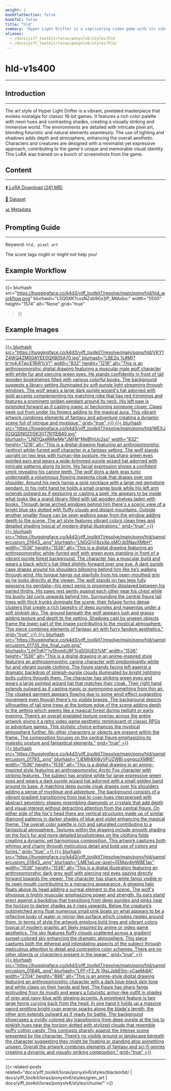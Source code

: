 ```yaml
---
weight: 1
bookFlatSection: false
bookToC: false
title: "hld"
summary: "Hyper Light Drifter is a captivating video game with its vibrant, pixel art style that blends retro aesthetics with modern design elements. This LoRA was trained on a bunch of screenshots from the game."
aliases:
  - /docs/yiff_toolkit/loras/ponyxlv6/styles/hld
  - /docs/yiff_toolkit/loras/ponyxlv6/styles/hld/
---
```


<!--markdownlint-disable MD025 MD033 MD034 -->

# hld-v1s400

---

## Introduction

---

The art style of Hyper Light Drifter is a vibrant, pixelated masterpiece that evokes nostalgia for classic 16-bit games. It features a rich color palette with neon hues and contrasting shades, creating a visually striking and immersive world. The environments are detailed with intricate pixel art, blending futuristic and natural elements seamlessly. The use of lighting and shadows adds depth and atmosphere, enhancing the overall aesthetic. Characters and creatures are designed with a minimalist yet expressive approach, contributing to the game's unique and memorable visual identity. This LoRA was trained on a bunch of screenshots from the game.

## Content

---

[⬇️ LoRA Download (241 MB)](https://huggingface.co/k4d3/yiff_toolkit7/resolve/main/pony/hld/hld-v1e400.safetensors)

[📐 Dataset](https://huggingface.co/datasets/k4d3/hld)

[📊 Metadata](https://huggingface.co/k4d3/yiff_toolkit7/resolve/main/pony/hld/hld-v1e400.json)

## Prompting Guide

---

Keyword: `hld, pixel art`

The score tags might or might not help you!

## Example Workflow

---

{{< blurhash
  src="https://huggingface.co/k4d3/yiff_toolkit7/resolve/main/pony/hld/hld_workflow.png"
  blurhash="L5Q0XK?cxsNZxb9Gx]tP_MIAxbs:"
  width="5500"
  height="1574"
  alt="None"
  grid="true"
>}}

## Example Images

---

<div class="image-grid">
  <div class="image-grid-container">
    <a href="https://huggingface.co/k4d3/yiff_toolkit7/resolve/main/pony/hld/VKY1Z4WQ4ZM00AYEE0QXB05A70.jpg">
    {{< blurhash
      src="https://huggingface.co/k4d3/yiff_toolkit7/resolve/main/pony/hld/VKY1Z4WQ4ZM00AYEE0QXB05A70.jpg"
      blurhash="LBE2q,%#M[?b^m4.4TwcE1RjR%V?"
      width="832"
      height="1216"
      alt="This is an anthropomorphic digital drawing featuring a muscular male wolf character with white fur and piercing green eyes. He stands confidently in front of tall wooden bookshelves filled with various colorful books. The background suggests a library setting illuminated by soft purple light streaming through windows. The wolf wears a large dark purple wizard's hat adorned with gold accents complementing his matching robe that has red trimmings and features a prominent golden pendant around its neck. His left paw is extended forward as if casting magic or beckoning someone closer. Claws peek out from under his fingers adding to the magical aura. This vibrant artwork combines elements of fantasy and adventure creating a dynamic scene full of intrigue and mystique."
      grid="true"
    >}}
    </a>
    <a href="https://huggingface.co/k4d3/yiff_toolkit7/resolve/main/pony/hld/WEXJ02QQDN0Z0SK30T7R11EB40.jpg">
    {{< blurhash
      src="https://huggingface.co/k4d3/yiff_toolkit7/resolve/main/pony/hld/WEXJ02QQDN0Z0SK30T7R11EB40.jpg"
      blurhash="LNEfQxeRMwMe*JM{M^MeBfnUo2sp"
      width="832"
      height="1216"
      alt="This is a digital drawing featuring an anthropomorphic (anthro) white-furred wolf character in a fantasy setting. The wolf stands upright on two legs with human-like posture. He has sharp green eyes pointed ears and wears a wide-brimmed purple wizard hat adorned with intricate patterns along its brim. His facial expression shows a confident smirk revealing his canine teeth. The wolf dons a dark gray tunic underneath a voluminous flowing magenta cloak that drapes over one shoulder. Around his neck hangs a gold necklace with a large red gemstone pendant. In his right hand he holds a small orange book while his left arm extends outward as if gesturing or casting a spell. He appears to be inside what looks like a grand library filled with tall wooden shelves laden with books. Through large arched windows behind him there's a scenic view of a bright blue sky dotted with fluffy clouds and distant mountains. Outside another smaller figure can be seen walking away from the window adding depth to the scene. The art style features vibrant colors clean lines and detailed shading typical of modern digital illustrations."
      grid="true"
    >}}
    </a>
  </div>
</div>

<div class="image-grid">
  <div class="image-grid-container">
    <a href="https://huggingface.co/k4d3/yiff_toolkit7/resolve/main/pony/hld/samplercustom_01643_.png">
    {{< blurhash
      src="https://huggingface.co/k4d3/yiff_toolkit7/resolve/main/pony/hld/samplercustom_01643_.png"
      blurhash="LNGQ|]j[8zsXq,oMO:jb5NayXMbH"
      width="1536"
      height="1536"
      alt="This is a digital drawing featuring an anthropomorphic white-furred wolf with green eyes standing in front of a vibrant purple forest background. The character has a muscular build and wears a black witch's hat tilted slightly forward over one eye. A dark purple cape drapes around his shoulders billowing behind him like he’s walking through wind. His tongue hangs out playfully from his open-mouthed grin as he looks directly at the viewer. The wolf stands on two legs fully exposing his genitalia—his erect penis is prominently displayed between his parted thighs. His paws rest gently against each other near his chest while his bushy tail curls upwards behind him. Surrounding the central figure tall trees with thick trunks dominate the scene; their foliage forms dense clusters that create a rich tapestry of deep purples and magentas under a soft pinkish sky. The ground beneath the wolf appears lush and grassy adding texture and depth to the setting. Shadows cast by unseen objects frame the lower part of the image contributing to the mystical atmosphere. This piece combines elements of fantasy art with furry fandom aesthetics."
      grid="true"
    >}}
    </a>
    <a href="https://huggingface.co/k4d3/yiff_toolkit7/resolve/main/pony/hld/samplercustom_01735_the_final_cum.png">
    {{< blurhash
      src="https://huggingface.co/k4d3/yiff_toolkit7/resolve/main/pony/hld/samplercustom_01735_the_final_cum.png"
      blurhash="LIHTnK}^}v5hnmIU9F%g5OIUE0%M"
      width="1536"
      height="1536"
      alt="This is a digital drawing in an anime-inspired style featuring an anthropomorphic canine character with predominantly white fur and vibrant purple clothing. The figure stands facing left against a dramatic backdrop of pinkish-purple clouds illuminated by bright lightning bolts cutting through them. The character has striking green eyes and wears a large pointed wizard hat that matches their cloak. Their right hand extends outward as if casting magic or summoning something from thin air. The cloaked garment appears flowing due to some wind effect suggesting movement even though there's no visible breeze. The background depicts silhouettes of tall pine trees at the bottom edge of the scene adding depth to the setting which seems like a magical forest during twilight or early evening. There’s an overall pixelated texture overlay across the entire artwork giving it a retro video game aesthetic reminiscent of classic RPGs or adventure games. This stylistic choice enhances the mystical atmosphere further. No other characters or objects are present within the frame. The composition focuses on the central figure emphasizing its majestic posture and fantastical elements."
      grid="true"
    >}}
    </a>
  </div>
</div>

<div class="image-grid">
  <div class="image-grid-container">
    <a href="https://huggingface.co/k4d3/yiff_toolkit7/resolve/main/pony/hld/samplercustom_01793_.png">
    {{< blurhash
      src="https://huggingface.co/k4d3/yiff_toolkit7/resolve/main/pony/hld/samplercustom_01793_.png"
      blurhash="LIEMh8Xl8yVFUZWBj;ogngozXMR6"
      width="1536"
      height="1536"
      alt="This is a digital drawing in an anime-inspired style featuring an anthropomorphic Arctic Fox character with striking features. The subject has pristine white fur large expressive green eyes and wears a dark purple wizard hat adorned with a small golden band around its base. A matching deep purple cloak drapes over his shoulders adding a sense of mystique and adventure. The background consists of a vibrant gradient transitioning from teal to cyan hues interspersed with abstract geometric shapes resembling diamonds or crystals that add depth and visual interest without detracting attention from the central figure. On either side of the fox's head there are vertical structures made up of similar diamond patterns in darker shades of blue and violet enhancing the magical theme. The overall color palette is rich and saturated contributing to a fantastical atmosphere. Textures within the drawing include smooth shading on the fox’s fur and more detailed brushstrokes on the clothing folds creating a dynamic yet harmonious composition. This artwork captures both whimsy and charm through meticulous detail and bold use of colors and forms."
      grid="true"
    >}}
    </a>
    <a href="https://huggingface.co/k4d3/yiff_toolkit7/resolve/main/pony/hld/samplercustom_01843_.png">
    {{< blurhash
      src="https://huggingface.co/k4d3/yiff_toolkit7/resolve/main/pony/hld/samplercustom_01843_.png"
      blurhash="LME1wLoe-qoeI=j[EMay4mWBE1ay"
      width="1536"
      height="1536"
      alt="This is a digital illustration featuring an anthropomorphic dark grey wolf with piercing red eyes gazing directly forward towards the viewer. The character has sharp white fangs visible in its open mouth contributing to a menacing appearance. A glowing halo floats above its head adding a surreal element to the scene. The wolf's physique is highly muscular emphasizing power and strength. Its ears stand erect against a backdrop that transitions from deep purples and pinks near the horizon to darker shades as it rises upwards. Below the creature’s outstretched arms float numerous small pink boats on what appears to be a reflective body of water or mirror-like surface which creates ripples around them. In terms of style the artwork employs bold lines and vibrant colors typical of modern graphic art likely inspired by anime or video game aesthetics. The sky features fluffy clouds scattered across a gradient sunset-colored sky enhancing the dramatic atmosphere. This piece captures both the ethereal and intimidating aspects of the subject through meticulous attention to detail and contrasting color schemes. There are no other objects or characters present in the image."
      grid="true"
    >}}
    </a>
  </div>
</div>

<div class="image-grid">
  <div class="image-grid-container">
    <a href="https://huggingface.co/k4d3/yiff_toolkit7/resolve/main/pony/hld/samplercustom_01846_.png">
    {{< blurhash
      src="https://huggingface.co/k4d3/yiff_toolkit7/resolve/main/pony/hld/samplercustom_01846_.png"
      blurhash="LPF=F2_N,]9sLJpbE0m-yCaeMdIA"
      width="2704"
      height="896"
      alt="This is an anime-style digital drawing featuring an anthropomorphic character with a dark blue-black skin tone and white claws on their hands and feet. The figure has sharp fangs protruding from its mouth and wears a futuristic armor-like outfit in shades of grey and navy-blue with glowing accents. A prominent feature is two large horns curving back from the head. In one hand it holds up a massive sword emitting bright cyan energy sparks along the blade's length; the other arm extends outward as if ready for battle. The background showcases a vividly colored sky transitioning from deep purple at the top to pinkish hues near the horizon dotted with stylized clouds that resemble puffy cotton candy. This contrasts sharply against the intense scene presented by the character. There’s no visible ground or landscape beneath the character suggesting they might be floating or standing atop something unseen. Overall the artwork combines elements of fantasy and sci-fi genres creating a dynamic and visually striking composition."
      grid="true"
    >}}
    </a>
  </div>
</div>

---

<!--
HUGO_SEARCH_EXCLUDE_START
-->
{{< related-posts related="docs/yiff_toolkit/loras/ponyxlv6/styles/blackorbit/ | docs/yiff_toolkit/loras/ponyxlv6/styles/gren_art | docs/yiff_toolkit/loras/ponyxlv6/styles/chunie/" >}}
<!--
HUGO_SEARCH_EXCLUDE_END
-->

